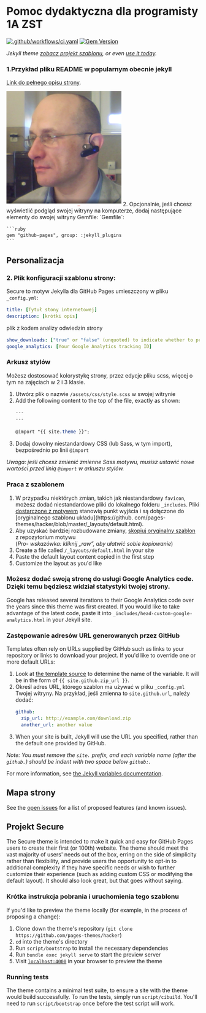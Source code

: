 # Pomoc dydaktyczna dla programisty 1A ZST
[![.github/workflows/ci.yaml](https://github.com/pages-themes/hacker/actions/workflows/ci.yaml/badge.svg)](https://github.com/pages-themes/hacker/actions/workflows/ci.yaml) [![Gem Version](https://badge.fury.io/rb/jekyll-theme-hacker.svg)]( https://github.com/bartdurak/char)

*Jekyll theme  [zobacz projekt szablonu](http://pages-themes.github.io/hacker), or even [use it today](#usage).*

### 1.Przykład pliku README w popularnym obecnie jekyll

[Link do pełnego opisu strony](./another-page.html).

<img height="300" src="https://github.com/bartdurak/1a/blob/master/assets/images/batq_zdalne.png" title="zdalne" width="300"/>
2. Opcjonalnie, jeśli chcesz wyświetlić podgląd swojej witryny na komputerze, dodaj następujące elementy do swojej witryny Gemfile: `Gemfile`:

    ```ruby
    gem "github-pages", group: :jekyll_plugins
    ```

## Personalizacja

### 2. Plik konfiguracji szablonu strony:

Secure  to motyw Jekylla dla GitHub Pages umieszczony w pliku `_config.yml`:

```yml
title: [Tytuł stony internetowej]
description: [krótki opis]
```

plik z kodem analizy odwiedzin strony

```yml
show_downloads: ["true" or "false" (unquoted) to indicate whether to provide a download URL]
google_analytics: [Your Google Analytics tracking ID]
```

### Arkusz stylów

Możesz dostosować kolorystykę strony, przez edycje pliku scss, więcej o tym na zajęciach
w 2 i 3 klasie.

1. Utwórz plik o nazwie `/assets/css/style.scss` w swojej witrynie 
2. Add the following content to the top of the file, exactly as shown:
    ```scss
    ---
    ---

    @import "{{ site.theme }}";
    ```
3. Dodaj dowolny niestandardowy CSS (lub Sass, w tym import), bezpośrednio po linii `@import` 

*Uwaga: jeśli chcesz zmienić zmienne Sass motywu, musisz ustawić nowe wartości przed linią `@import` w arkuszu stylów.*

### Praca z szablonem


1. W przypadku niektórych zmian, takich jak niestandardowy `favicon`, możesz dodać niestandardowe pliki do lokalnego folderu `_includes`. Pliki [dostarczone z motywem](https://github.com/pages-themes/hacker/tree/master/_includes) stanowią punkt wyjścia i są dołączone do [oryginalnego szablonu układu](https://github. com/pages-themes/hacker/blob/master/_layouts/default.html).
2. Aby uzyskać bardziej rozbudowane zmiany, [skopiuj oryginalny szablon](https://github.com/pages-themes/hacker/blob/master/_layouts/default.html) z repozytorium motywu<br />(*Pro- wskazówka: kliknij „raw”, aby ułatwić sobie kopiowanie*)
3. Create a file called `/_layouts/default.html` in your site
4. Paste the default layout content copied in the first step
5. Customize the layout as you'd like

###  Możesz dodać swoją stronę do usługi Google Analytics code. Dzięki temu będziesz widział statystyki twojej strony.

Google has released several iterations to their Google Analytics code over the years since this theme was first created. If you would like to take advantage of the latest code, paste it into `_includes/head-custom-google-analytics.html` in your Jekyll site.

### Zastępowanie adresów URL generowanych przez GitHub

Templates often rely on URLs supplied by GitHub such as links to your repository or links to download your project. If you'd like to override one or more default URLs:

1. Look at [the template source](https://github.com/pages-themes/hacker/blob/master/_layouts/default.html) to determine the name of the variable. It will be in the form of `{{ site.github.zip_url }}`.
2. Określ adres URL, którego szablon ma używać w pliku `_config.yml` Twojej witryny. Na przykład, jeśli zmienna to `site.github.url`, należy dodać:
    ```yml
    github:
      zip_url: http://example.com/download.zip
      another_url: another value
    ```
3. When your site is built, Jekyll will use the URL you specified, rather than the default one provided by GitHub.

*Note: You must remove the `site.` prefix, and each variable name (after the `github.`) should be indent with two space below `github:`.*

For more information, see [the Jekyll variables documentation](https://jekyllrb.com/docs/variables/).

## Mapa strony 

See the [open issues](https://github.com/pages-themes/hacker/issues) for a list of proposed features (and known issues).

## Projekt Secure 

The Secure theme is intended to make it quick and easy for GitHub Pages users to create their first (or 100th) website. The theme should meet the vast majority of users' needs out of the box, erring on the side of simplicity rather than flexibility, and provide users the opportunity to opt-in to additional complexity if they have specific needs or wish to further customize their experience (such as adding custom CSS or modifying the default layout). It should also look great, but that goes without saying.

### Krótka instrukcja pobrania i uruchomienia tego szablonu 

If you'd like to preview the theme locally (for example, in the process of proposing a change):

1. Clone down the theme's repository (`git clone https://github.com/pages-themes/hacker`)
2. `cd` into the theme's directory
3. Run `script/bootstrap` to install the necessary dependencies
4. Run `bundle exec jekyll serve` to start the preview server
5. Visit [`localhost:4000`](http://localhost:4000) in your browser to preview the theme

### Running tests

The theme contains a minimal test suite, to ensure a site with the theme would build successfully. To run the tests, simply run `script/cibuild`. You'll need to run `script/bootstrap` once before the test script will work.
````